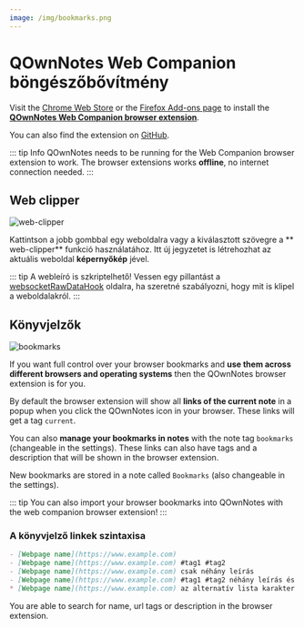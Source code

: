 ```yaml
---
image: /img/bookmarks.png
---
```


# QOwnNotes Web Companion böngészőbővítmény

Visit the [Chrome Web Store](https://chrome.google.com/webstore/detail/qownnotes-web-companion/pkgkfnampapjbopomdpnkckbjdnpkbkp) or the [Firefox Add-ons page](https://addons.mozilla.org/firefox/addon/qownnotes-web-companion) to install the [**QOwnNotes Web Companion browser extension**](https://github.com/qownnotes/web-companion/).

You can also find the extension on [GitHub](https://github.com/qownnotes/web-companion/).

::: tip Info
QOwnNotes needs to be running for the Web Companion browser extension to work. The browser extensions works **offline**, no internet connection needed.
:::

## Web clipper

![web-clipper](/img/web-clipper.png)

Kattintson a jobb gombbal egy weboldalra vagy a kiválasztott szövegre a ** web-clipper** funkció használatához. Itt új jegyzetet is létrehozhat az aktuális weboldal **képernyőkép** jével.

::: tip
A webleíró is szkriptelhető! Vessen egy pillantást a [websocketRawDataHook](../scripting/hooks.md#websocketrawdatahook) oldalra, ha szeretné szabályozni, hogy mit is klipel a weboldalakról.
:::

## Könyvjelzők

![bookmarks](/img/bookmarks.png)

If you want full control over your browser bookmarks and **use them across different browsers and operating systems** then the QOwnNotes browser extension is for you.

By default the browser extension will show all **links of the current note** in a popup when you click the QOwnNotes icon in your browser. These links will get a tag `current`.

You can also **manage your bookmarks in notes** with the note tag `bookmarks` (changeable in the settings). These links can also have tags and a description that will be shown in the browser extension.

New bookmarks are stored in a note called `Bookmarks` (also changeable in the settings).

::: tip
You can also import your browser bookmarks into QOwnNotes with the web companion browser extension!
:::

### A könyvjelző linkek szintaxisa

```markdown
- [Webpage name](https://www.example.com)
- [Webpage name](https://www.example.com) #tag1 #tag2
- [Webpage name](https://www.example.com) csak néhány leírás
- [Webpage name](https://www.example.com) #tag1 #tag2 néhány leírás és címke
* [Webpage name](https://www.example.com) az alternatív lista karakter is működik
```

You are able to search for name, url tags or description in the browser extension.
